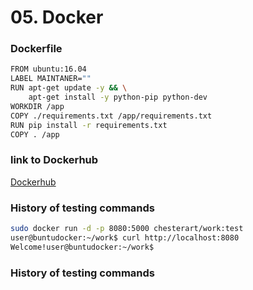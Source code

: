 # 05. Docker

### Dockerfile

```bash
FROM ubuntu:16.04
LABEL MAINTANER=""
RUN apt-get update -y && \
    apt-get install -y python-pip python-dev
WORKDIR /app
COPY ./requirements.txt /app/requirements.txt
RUN pip install -r requirements.txt
COPY . /app
```

### link to Dockerhub

[Dockerhub](https://hub.docker.com/repository/docker/chesterart/work)

### History of testing commands

```bash
sudo docker run -d -p 8080:5000 chesterart/work:test
user@buntudocker:~/work$ curl http://localhost:8080
Welcome!user@buntudocker:~/work$
```

### History of testing commands
